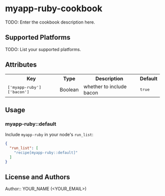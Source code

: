 # myapp-ruby-cookbook

TODO: Enter the cookbook description here.

## Supported Platforms

TODO: List your supported platforms.

## Attributes

<table>
  <tr>
    <th>Key</th>
    <th>Type</th>
    <th>Description</th>
    <th>Default</th>
  </tr>
  <tr>
    <td><tt>['myapp-ruby']['bacon']</tt></td>
    <td>Boolean</td>
    <td>whether to include bacon</td>
    <td><tt>true</tt></td>
  </tr>
</table>

## Usage

### myapp-ruby::default

Include `myapp-ruby` in your node's `run_list`:

```json
{
  "run_list": [
    "recipe[myapp-ruby::default]"
  ]
}
```

## License and Authors

Author:: YOUR_NAME (<YOUR_EMAIL>)
